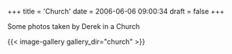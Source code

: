 +++
title = 'Church'
date = 2006-06-06 09:00:34
draft = false
+++

Some photos taken by Derek in a Church


{{< image-gallery gallery_dir="church" >}}